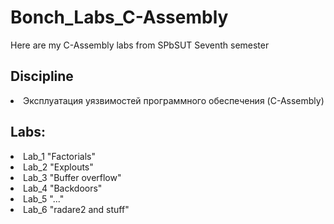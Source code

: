 # Bonch_Labs_C-Assembly

Here are my C-Assembly labs from SPbSUT Seventh semester

## Discipline 
<li>Эксплуатация уязвимостей программного обеспечения	(C-Assembly)
<h2>Labs:</h2>
<li>Lab_1 "Factorials"</li>
<li>Lab_2 "Explouts"</li>
<li>Lab_3 "Buffer overflow"</li>
<li>Lab_4 "Backdoors"</li>
<li>Lab_5 "..."</li>
<li>Lab_6 "radare2 and stuff"</li>
